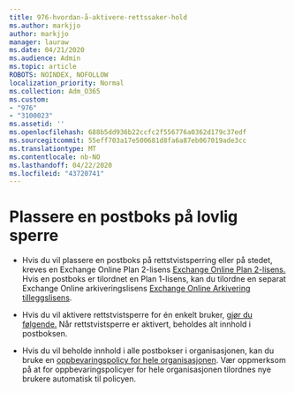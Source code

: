 ```yaml
---
title: 976-hvordan-å-aktivere-rettssaker-hold
ms.author: markjjo
author: markjjo
manager: lauraw
ms.date: 04/21/2020
ms.audience: Admin
ms.topic: article
ROBOTS: NOINDEX, NOFOLLOW
localization_priority: Normal
ms.collection: Adm_O365
ms.custom:
- "976"
- "3100023"
ms.assetid: ''
ms.openlocfilehash: 688b5dd936b22ccfc2f556776a0362d179c37edf
ms.sourcegitcommit: 55eff703a17e500681d8fa6a87eb067019ade3cc
ms.translationtype: MT
ms.contentlocale: nb-NO
ms.lasthandoff: 04/22/2020
ms.locfileid: "43720741"
---
```

# <a name="place-a-mailbox-on-legal-hold"></a>Plassere en postboks på lovlig sperre

- Hvis du vil plassere en postboks på rettstvistsperring eller på stedet, kreves en Exchange Online Plan 2-lisens [Exchange Online Plan 2-lisens.](https://docs.microsoft.com/office365/servicedescriptions/office-365-platform-service-description/office-365-plan-options) Hvis en postboks er tilordnet en Plan 1-lisens, kan du tilordne en separat Exchange Online arkiveringslisens [Exchange Online Arkivering tilleggslisens](https://docs.microsoft.com/office365/servicedescriptions/exchange-online-archiving-service-description).

- Hvis du vil aktivere rettstvistsperre for én enkelt bruker, [gjør du følgende.](https://docs.microsoft.com/office365/securitycompliance/create-a-litigation-hold) Når rettstvistsperre er aktivert, beholdes alt innhold i postboksen.

- Hvis du vil beholde innhold i alle postbokser i organisasjonen, kan du bruke en [oppbevaringspolicy for hele organisasjonen](https://docs.microsoft.com/microsoft-365/compliance/retention-policies#applying-a-retention-policy-to-an-entire-organization-or-specific-locations). Vær oppmerksom på at for oppbevaringspolicyer for hele organisasjonen tilordnes nye brukere automatisk til policyen.
